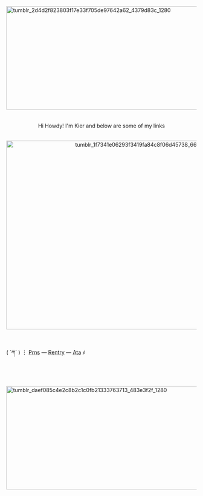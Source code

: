 <img width="1000" height="274" alt="tumblr_2d4d2f823803f17e33f705de97642a62_4379d83c_1280" src="https://github.com/user-attachments/assets/a5c6d6f8-a378-40d8-87c9-6ccaa1203adc" />
<br>
<br>
<br>

<div align="center"> Hi Howdy! I'm Kier and below are some of my links  </div>

<br>
<p align="center"><img width="750" height="500" alt="tumblr_1f7341e06293f3419fa84c8f06d45738_665febf9_1280" src="https://github.com/user-attachments/assets/5957cd0d-5dd9-4a37-b185-a2a35975b1b0" /></p>
<br>

( ´ཀ` ) ⋮ [Prns](https://en.pronouns.page/@stableboy) ― [Rentry](https://rentry.co/leadshots) ― [Ata](https://wvlff.atabook.org/) ﾒ

<br>
<br>
<br>
<img width="1000" height="274" alt="tumblr_daef085c4e2c8b2c1c0fb21333763713_483e3f2f_1280" src="https://github.com/user-attachments/assets/f3f8b882-7601-4ea0-9386-646cc902e44e" />
